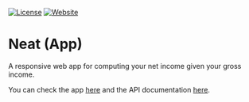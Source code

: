 [![License](https://img.shields.io/github/license/avalloneandrea/neat-app.svg?color=bright)](https://github.com/avalloneandrea/neat-app/blob/master/LICENSE)
[![Website](https://img.shields.io/website/https/neatapp.herokuapp.com.svg)](https://neatapp.herokuapp.com)

# Neat (App)

A responsive web app for computing your net income given your gross income.

You can check the app [here](https://neatapp.herokuapp.com) and the API documentation [here](https://neatapi.herokuapp.com).
